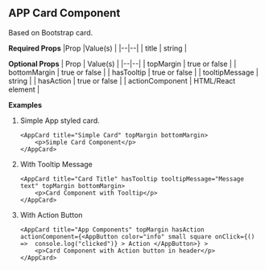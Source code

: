 ## APP Card Component

Based on Bootstrap card.

**Required Props**
|Prop |Value(s) |
|--|--|
| title | string |

**Optional Props**
| Prop | Value(s) |
|--|--|
| topMargin | true or false |
| bottomMargin | true or false |
| hasTooltip | true or false |
| tooltipMessage | string |
| hasAction | true or false |
| actionComponent | HTML/React element |

**Examples**

1.  Simple App styled card.

        <AppCard title="Simple Card" topMargin bottomMargin>
            <p>Simple Card Component</p>
        </AppCard>

2.  With Tooltip Message

        <AppCard title="Card Title" hasTooltip tooltipMessage="Message text" topMargin bottomMargin>
        	<p>Card Component with Tooltip</p>
        </AppCard>

3.  With Action Button

        <AppCard title="App Components" topMargin hasAction actionComponent={<AppButton color="info" small square onClick={() =>  console.log("clicked")} > Action </AppButton>} >
        	<p>Card Component with Action button in header</p>
        </AppCard>
